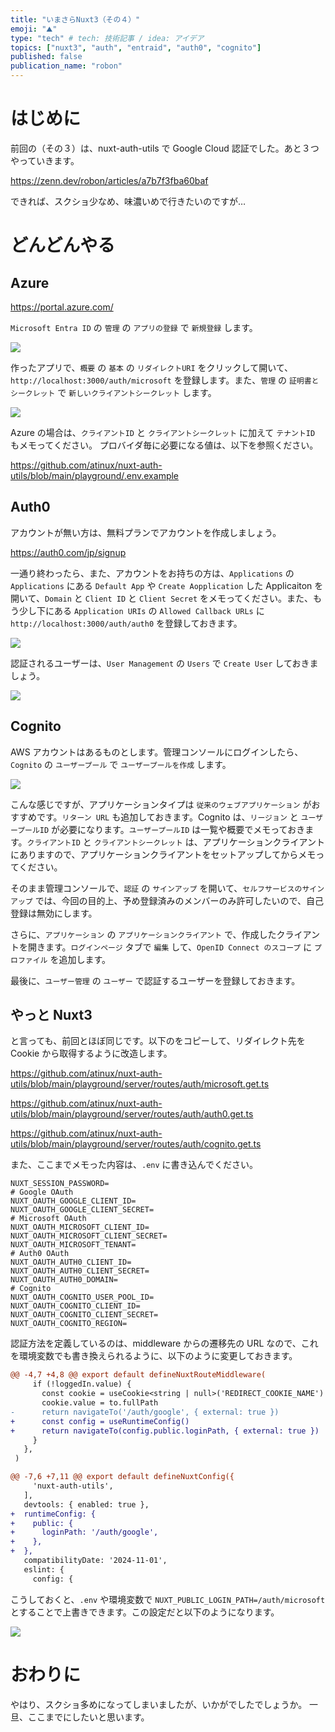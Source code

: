 ```yaml
---
title: "いまさらNuxt3（その４）"
emoji: "⛰"
type: "tech" # tech: 技術記事 / idea: アイデア
topics: ["nuxt3", "auth", "entraid", "auth0", "cognito"]
published: false
publication_name: "robon"
---
```


# はじめに
前回の（その３）は、nuxt-auth-utils で Google Cloud 認証でした。あと３つやっていきます。

https://zenn.dev/robon/articles/a7b7f3fba60baf

できれば、スクショ少なめ、味濃いめで行きたいのですが…

# どんどんやる
## Azure

https://portal.azure.com/

`Microsoft Entra ID` の `管理` の `アプリの登録` で `新規登録` します。

![](/images/68de21417b97b5/azure1.png)

作ったアプリで、`概要` の `基本` の `リダイレクトURI` をクリックして開いて、`http://localhost:3000/auth/microsoft` を登録します。また、`管理` の `証明書とシークレット` で `新しいクライアントシークレット` します。

![](/images/68de21417b97b5/azure2.png)

Azure の場合は、`クライアントID` と `クライアントシークレット` に加えて `テナントID` もメモってください。
プロバイダ毎に必要になる値は、以下を参照ください。

https://github.com/atinux/nuxt-auth-utils/blob/main/playground/.env.example

## Auth0

アカウントが無い方は、無料プランでアカウントを作成しましょう。

https://auth0.com/jp/signup

一通り終わったら、また、アカウントをお持ちの方は、`Applications` の `Applications` にある `Default App` や `Create Aopplication` した Applicaiton を開いて、`Domain` と `Client ID` と `Client Secret` をメモってください。また、もう少し下にある `Application URIs` の `Allowed Callback URLs` に `http://localhost:3000/auth/auth0` を登録しておきます。

![](/images/68de21417b97b5/auth01.png)

認証されるユーザーは、`User Management` の `Users` で `Create User` しておきましょう。

![](/images/68de21417b97b5/auth02.png)

## Cognito

AWS アカウントはあるものとします。管理コンソールにログインしたら、`Cognito` の `ユーザープール` で `ユーザープールを作成` します。

![](/images/68de21417b97b5/cognito.png)

こんな感じですが、アプリケーションタイプは `従来のウェブアプリケーション` がおすすめです。`リターン URL` も追加しておきます。Cognito は、`リージョン` と `ユーザープールID` が必要になります。`ユーザープールID` は一覧や概要でメモっておきます。`クライアントID` と `クライアントシークレット` は、アプリケーションクライアントにありますので、アプリケーションクライアントをセットアップしてからメモってください。

そのまま管理コンソールで、`認証` の `サインアップ` を開いて、`セルフサービスのサインアップ` では、今回の目的上、予め登録済みのメンバーのみ許可したいので、自己登録は無効にします。

さらに、`アプリケーション` の `アプリケーションクライアント` で、作成したクライアントを開きます。`ログインページ` タブで `編集` して、`OpenID Connect のスコープ` に `プロファイル` を追加します。

最後に、`ユーザー管理` の `ユーザー` で認証するユーザーを登録しておきます。

## やっと Nuxt3
と言っても、前回とほぼ同じです。以下のをコピーして、リダイレクト先を Cookie から取得するように改造します。

https://github.com/atinux/nuxt-auth-utils/blob/main/playground/server/routes/auth/microsoft.get.ts

https://github.com/atinux/nuxt-auth-utils/blob/main/playground/server/routes/auth/auth0.get.ts

https://github.com/atinux/nuxt-auth-utils/blob/main/playground/server/routes/auth/cognito.get.ts

また、ここまでメモった内容は、`.env` に書き込んでください。

```.env
NUXT_SESSION_PASSWORD=
# Google OAuth
NUXT_OAUTH_GOOGLE_CLIENT_ID=
NUXT_OAUTH_GOOGLE_CLIENT_SECRET=
# Microsoft OAuth
NUXT_OAUTH_MICROSOFT_CLIENT_ID=
NUXT_OAUTH_MICROSOFT_CLIENT_SECRET=
NUXT_OAUTH_MICROSOFT_TENANT=
# Auth0 OAuth
NUXT_OAUTH_AUTH0_CLIENT_ID=
NUXT_OAUTH_AUTH0_CLIENT_SECRET=
NUXT_OAUTH_AUTH0_DOMAIN=
# Cognito
NUXT_OAUTH_COGNITO_USER_POOL_ID=
NUXT_OAUTH_COGNITO_CLIENT_ID=
NUXT_OAUTH_COGNITO_CLIENT_SECRET=
NUXT_OAUTH_COGNITO_REGION=
```

認証方法を定義しているのは、middleware からの遷移先の URL なので、これを環境変数でも書き換えられるように、以下のように変更しておきます。

```diff ts:middleware/auth.ts
@@ -4,7 +4,8 @@ export default defineNuxtRouteMiddleware(
     if (!loggedIn.value) {
       const cookie = useCookie<string | null>('REDIRECT_COOKIE_NAME')
       cookie.value = to.fullPath
-      return navigateTo('/auth/google', { external: true })
+      const config = useRuntimeConfig()
+      return navigateTo(config.public.loginPath, { external: true })
     }
   },
 )
```

```diff ts:nuxt.config.ts
@@ -7,6 +7,11 @@ export default defineNuxtConfig({
     'nuxt-auth-utils',
   ],
   devtools: { enabled: true },
+  runtimeConfig: {
+    public: {
+      loginPath: '/auth/google',
+    },
+  },
   compatibilityDate: '2024-11-01',
   eslint: {
     config: {
```

こうしておくと、`.env` や環境変数で `NUXT_PUBLIC_LOGIN_PATH=/auth/microsoft` とすることで上書きできます。この設定だと以下のようになります。

![](/images/68de21417b97b5/ms_signin.png)

# おわりに
やはり、スクショ多めになってしまいましたが、いかがでしたでしょうか。
一旦、ここまでにしたいと思います。

